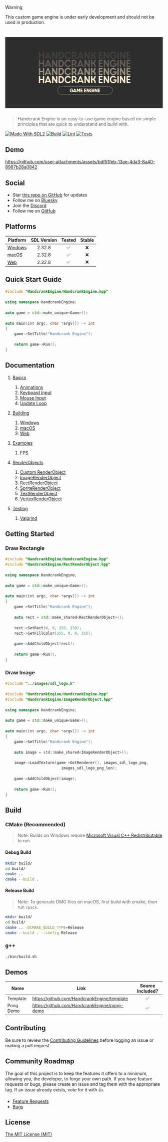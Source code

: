 > [!WARNING]
> This custom game engine is under early development and should not be used in production.

# ![Handcrank Engine](./logo.svg)

> Handcrank Engine is an easy-to-use game engine based on simple principles that are quick to understand and build with.

[![Made With SDL2](https://img.shields.io/badge/Made_With-SDL2-blue)](https://www.libsdl.org/)
[![Build](https://github.com/HandcrankEngine/HandcrankEngine/actions/workflows/build.workflow.yml/badge.svg)](https://github.com/HandcrankEngine/HandcrankEngine/actions/workflows/build.workflow.yml)
[![Lint](https://github.com/HandcrankEngine/HandcrankEngine/actions/workflows/lint.workflow.yml/badge.svg)](https://github.com/HandcrankEngine/HandcrankEngine/actions/workflows/lint.workflow.yml)
[![Tests](https://github.com/HandcrankEngine/HandcrankEngine/actions/workflows/test.workflow.yml/badge.svg)](https://github.com/HandcrankEngine/HandcrankEngine/actions/workflows/test.workflow.yml)

## Demo

https://github.com/user-attachments/assets/bdf51feb-13ae-4da3-8a40-8987b28a0842

## Social

- Star [this repo on GitHub](https://github.com/HandcrankEngine/HandcrankEngine) for updates
- Follow me on [Bluesky](https://bsky.app/profile/scottdoxey.com)
- Join the [Discord](https://discord.gg/nNtFsfd)
- Follow me on [GitHub](https://github.com/neogeek/)

## Platforms

| Platform                                  | SDL Version | Tested | Stable |
| ----------------------------------------- | :---------: | :----: | :----: |
| [Windows](documentation/Build/Windows.md) |   2.32.8    |   ✅   |   ❌   |
| [macOS](documentation/Build/macOS.md)     |   2.32.8    |   ✅   |   ❌   |
| [Web](documentation/Build/Web.md)         |   2.32.8    |   ✅   |   ❌   |

## Quick Start Guide

```cpp
#include "HandcrankEngine/HandcrankEngine.hpp"

using namespace HandcrankEngine;

auto game = std::make_unique<Game>();

auto main(int argc, char *argv[]) -> int
{
    game->SetTitle("Handcrank Engine");

    return game->Run();
}
```

## Documentation

1. [Basics](/documentation/Basics)
   1. [Animations](/documentation/Basics/Animations.md)
   1. [Keyboard Input](/documentation/Basics/Keyboard%20Input.md)
   1. [Mouse Input](/documentation/Basics/Mouse%20Input.md)
   1. [Update Loop](/documentation/Basics/Update%20Loop.md)

1. [Building](/documentation/Building)
   1. [Windows](/documentation/Building/Windows.md)
   1. [macOS](/documentation/Building/macOS.md)
   1. [Web](/documentation/Building/Web.md)

1. [Examples](/documentation/Examples)
   1. [FPS](/documentation/Examples/FPS.md)

1. [RenderObjects](/documentation/RenderObjects)
   1. [Custom RenderObject](/documentation/RenderObjects/Custom%20RenderObject.md)
   1. [ImageRenderObject](/documentation/RenderObjects/ImageRenderObject.md)
   1. [RectRenderObject](/documentation/RenderObjects/RectRenderObject.md)
   1. [SpriteRenderObject](/documentation/RenderObjects/SpriteRenderObject.md)
   1. [TextRenderObject](/documentation/RenderObjects/TextRenderObject.md)
   1. [VertexRenderObject](/documentation/RenderObjects/VertexRenderObject.md)

1. [Testing](/documentation/Testing)
   1. [Valgrind](/documentation/Testing/Valgrind.md)

## Getting Started

### Draw Rectangle

```cpp
#include "HandcrankEngine/HandcrankEngine.hpp"
#include "HandcrankEngine/RectRenderObject.hpp"

using namespace HandcrankEngine;

auto game = std::make_unique<Game>();

auto main(int argc, char *argv[]) -> int
{
    game->SetTitle("Handcrank Engine");

    auto rect = std::make_shared<RectRenderObject>();

    rect->SetRect(0, 0, 250, 250);
    rect->SetFillColor(255, 0, 0, 255);

    game->AddChildObject(rect);

    return game->Run();
}
```

### Draw Image

```cpp
#include "../images/sdl_logo.h"

#include "HandcrankEngine/HandcrankEngine.hpp"
#include "HandcrankEngine/ImageRenderObject.hpp"

using namespace HandcrankEngine;

auto game = std::make_unique<Game>();

auto main(int argc, char *argv[]) -> int
{
    game->SetTitle("Handcrank Engine");

    auto image = std::make_shared<ImageRenderObject>();

    image->LoadTexture(game->GetRenderer(), images_sdl_logo_png,
                         images_sdl_logo_png_len);

    game->AddChildObject(image);

    return game->Run();
}
```

## Build

### CMake (Recommended)

> Note: Builds on Windows require [Microsoft Visual C++ Redistributable](https://learn.microsoft.com/en-us/cpp/windows/latest-supported-vc-redist?view=msvc-170) to run.

#### Debug Build

```bash
mkdir build/
cd build/
cmake ..
cmake --build .
```

#### Release Build

> Note: To generate DMG files on macOS, first build with cmake, then run `cpack`.

```bash
mkdir build/
cd build/
cmake .. -DCMAKE_BUILD_TYPE=Release
cmake --build . --config Release
```

### g++

```bash
./bin/build.sh
```

## Demos

| Name      | Link                                           | Source Included? |
| --------- | ---------------------------------------------- | :--------------: |
| Template  | <https://github.com/HandcrankEngine/template>  |        ✅        |
| Pong Demo | <https://github.com/HandcrankEngine/pong-demo> |        ✅        |

## Contributing

Be sure to review the [Contributing Guidelines](./CONTRIBUTING.md) before logging an issue or making a pull request.

## Community Roadmap

The goal of this project is to keep the features it offers to a minimum, allowing you, the developer, to forge your own path. If you have feature requests or bugs, please create an issue and tag them with the appropriate tag. If an issue already exists, vote for it with 👍.

- [Feature Requests](https://github.com/HandcrankEngine/HandcrankEngine/labels/enhancement)
- [Bugs](https://github.com/HandcrankEngine/HandcrankEngine/labels/bug)

## License

[The MIT License (MIT)](./LICENSE)
